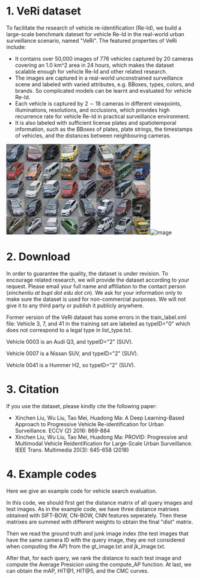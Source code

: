 # 1. VeRi dataset
To facilitate the research of vehicle re-identification (Re-Id), we build a large-scale benchmark dateset for vehicle Re-Id in the real-world urban surveillance scenario, named "VeRi". The featured properties of VeRi include:
* It contains over 50,000 images of 776 vehicles captured by 20 cameras covering an 1.0 km^2 area in 24 hours, which makes the dataset scalable enough for vehicle Re-Id and other related research. 
* The images are captured in a real-world unconstrained surveillance scene and labeled with varied attributes, e.g. BBoxes, types, colors, and brands. So complicated models can be learnt and evaluated for vehicle Re-Id.
* Each vehicle is captured by 2 ∼ 18 cameras in different viewpoints, illuminations, resolutions, and occlusions, which provides high recurrence rate for vehicle Re-Id in practical surveillance environment.
* It is also labeled with sufficient license plates and spatiotemporal information, such as the BBoxes of plates, plate strings, the timestamps of vehicles, and the distances between neighbouring cameras.

![Image](./images/VeRi_240.png)![Image](./images/VeRi_2.png)

# 2. Download
In order to guarantee the quality, the dataset is under revision. To encourage related research, we will provide the dataset according to your request. Please email your full name and affiliation to the contact person (*xinchenliu at bupt dot edu dot cn*). We ask for your information only to make sure the dataset is used for non-commercial purposes. We will not give it to any third party or publish it publicly anywhere.

Former version of the VeRi dataset has some errors in the train_label.xml file:
Vehicle 3, 7, and 41 in the training set are labeled as typeID="0" which does not correspond to a legal type in list_type.txt.

Vehicle 0003 is an Audi Q3, and typeID="2" (SUV).

Vehicle 0007 is a Nissan SUV, and typeID="2" (SUV).

Vehicle 0041 is a Hummer H2, so typeID="2" (SUV).

# 3. Citation
If you use the dataset, please kindly cite the following paper:
* Xinchen Liu, Wu Liu, Tao Mei, Huadong Ma: A Deep Learning-Based Approach to Progressive Vehicle Re-identification for Urban Surveillance. ECCV (2) 2016: 869-884
* Xinchen Liu, Wu Liu, Tao Mei, Huadong Ma: PROVID: Progressive and Multimodal Vehicle Reidentification for Large-Scale Urban Surveillance. IEEE Trans. Multimedia 20(3): 645-658 (2018)

# 4. Example codes
Here we give an example code for vehicle search evaluation.

In this code, we should first get the distance matrix of all query images and test images.
As in the example code, we have three distance matrixes obtained with SIFT-BOW, CN-BOW, CNN features seperately.
Then these matrixes are summed with different weights to obtain the final "dist" matrix.

Then we read the ground truth and junk image index (the test images that have the same camera ID with the query image, they are not considered when computing the AP) from the gt_image.txt and jk_image.txt.

After that, for each query, we rank the distance to each test image and compute the Average Presicion using the compute_AP function.
At last, we can obtain the mAP, HIT@1, HIT@5, and the CMC curves.
